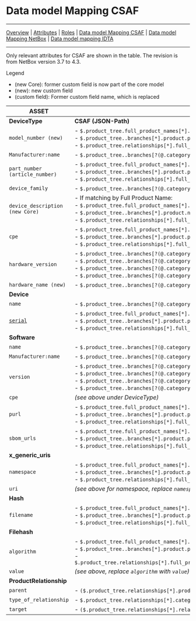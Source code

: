 # Data model Mapping CSAF

---

[Overview](datamodel.md) | [Attributes](datamodel_attributes.md) | [Roles](datamodel_roles.md) | [Data model Mapping CSAF](datamodel_csaf.md) | [Data model Mapping NetBox](datamodel_netbox.md) | [Data model mapping IDTA](Discussion_datamodel.md)

---

Only relevant attributes for CSAF are shown in the table. The revision is from NetBox version 3.7 to 4.3.

Legend

- (new Core): former custom field is now part of the core model
- (new): new custom field
- (custom field): Former custom field name, which is replaced

| **ASSET**                       | |
| ------------------------------- | ------------------------------------------------------------------------ |
| **DeviceType**                  |  **CSAF (JSON-Path)**|
| `model_number (new)`            | - `$.product_tree.full_product_names[*].product_identification_helper.model_numbers[*]`<br>- `$.product_tree..branches[*].product.product_identification_helper.model_numbers[*]`<br>- `$.product_tree.relationships[*].full_product_name.product_identification_helper.model_numbers[*]` |
| `Manufacturer:name`             | - `$.product_tree..branches[?(@.category=="vendor")].name`|
| `part_number (article_number)`  | - `$.product_tree.full_product_names[*].product_identification_helper.skus[*]`<br>- `$.product_tree..branches[*].product.product_identification_helper.skus[*]`<br>- `$.product_tree.relationships[*].full_product_name.product_identification_helper.skus[*]`|
| `device_family`                 | - `$.product_tree..branches[?(@.category=="product_family")].name`|
| `device_description (new Core)` | - If matching by Full Product Name:<br>- `$.product_tree.full_product_names[*].name`<br>  - `$.product_tree..branches[*].product.name`<br>  - `$.product_tree.relationships[*].full_product_name.name`|
| `cpe`                           | - `$.product_tree.full_product_names[*].product_identification_helper.cpe`<br>- `$.product_tree..branches[*].product.product_identification_helper.cpe`<br>- `$.product_tree.relationships[*].full_product_name.product_identification_helper.cpe`                                        |
| `hardware_version`              | - `$.product_tree..branches[?(@.category=="product_version")].name`<br>- `$.product_tree..branches[?(@.category=="service_pack")].name`<br>- `$.product_tree..branches[?(@.category=="patch_level")].name`<br>- `$.product_tree..branches[?(@.category=="product_version_range")].name`   |
| `hardware_name (new)`           | - `$.product_tree..branches[?(@.category=="product_name")].name`  |
| **Device**                      |   |
| `name`                          | - `$.product_tree..branches[?(@.category=="host_name")].name`  |
| [`serial`](/datamodel_attributes.md#serial-number)                        | - `$.product_tree.full_product_names[*].product_identification_helper.serial_number[*]`<br>- `$.product_tree..branches[*].product.product_identification_helper.serial_number[*]`<br>- `$.product_tree.relationships[*].full_product_name.product_identification_helper.serial_number[*]` |
| **Software**                    |   |
| `name`                          | - `$.product_tree..branches[?(@.category=="product_name")].name` |
| `Manufacturer:name`             | - `$.product_tree..branches[?(@.category=="vendor")].name`  |
| `version`                       | - `$.product_tree..branches[?(@.category=="product_version")].name`<br>- `$.product_tree..branches[?(@.category=="service_pack")].name`<br>- `$.product_tree..branches[?(@.category=="patch_level")].name`<br>- `$.product_tree..branches[?(@.category=="product_version_range")].name`                                                         |
| `cpe`                           | *(see above under DeviceType)* |
| `purl`                          | - `$.product_tree.full_product_names[*].product_identification_helper.purl`<br>- `$.product_tree..branches[*].product.product_identification_helper.purl`<br>- `$.product_tree.relationships[*].full_product_name.product_identification_helper.purl`|
| `sbom_urls`                     | - `$.product_tree.full_product_names[*].product_identification_helper.sbom_urls`<br>- `$.product_tree..branches[*].product.product_identification_helper.sbom_urls`<br>- `$.product_tree.relationships[*].full_product_name.product_identification_helper.sbom_urls` |
| **x\_generic\_uris**            |           |
| `namespace`                     | - `$.product_tree.full_product_names[*].product_identification_helper.x_generic_uris[*].namespace`<br>- `$.product_tree..branches[*].product.product_identification_helper.x_generic_uris[*].namespace`<br>- `$.product_tree.relationships[*].full_product_name.product_identification_helper.x_generic_uris[*].namespace`                      |
| `uri`                           | *(see above for namespace, replace `namespace` with `uri`)*|
| **Hash**                        |                                                              |
| `filename`                      | - `$.product_tree.full_product_names[*].product_identification_helper.hashes[*].filename`<br>- `$.product_tree..branches[*].product.product_identification_helper.hashes[*].filename`<br>- `$.product_tree.relationships[*].full_product_name.product_identification_helper.hashes[*].filename`                                                 |
| **Filehash**                    |                                                                    |
| `algorithm`                     | - `$.product_tree.full_product_names[*].product_identification_helper.hashes[*].file_hashes[*].algorithm`<br>- `$.product_tree..branches[*].product.product_identification_helper.hashes[*].file_hashes[*].algorithm`<br>- `$.product_tree.relationships[*].full_product_name.product_identification_helper.hashes[*].file_hashes[*].algorithm` |
| `value`                         | *(see above, replace `algorithm` with `value`)* |
| **ProductRelationship**         |                                                   |
| `parent`                        | - `($.product_tree.relationships[*].product_reference)` => differenzieren @mrt|
| `type_of_relationship`          | - `$.product_tree.relationships[*].category`|
| `target`                        | - `($.product_tree.relationships[*].relates_to_product_reference)` => differenzieren @mrt|
